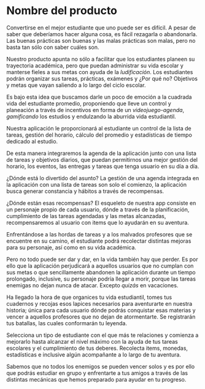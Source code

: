 # Nombre del producto

Convertirse en el mejor estudiante que uno puede ser es difícil. A pesar de
saber que deberíamos hacer alguna cosa, es fácil rezagarla o abandonarla. Las
buenas prácticas son buenas y las malas prácticas son malas, pero no basta tan
sólo con saber cuáles son.

Nuestro producto apunta no sólo a facilitar que los estudiantes planeen su
trayectoria académica, pero que puedan administrar su vida escolar y
manterse fieles a sus metas con ayuda de la *ludificación*. Los estudiantes
podrán organizar sus tareas, prácticas, exámenes y ¿Por qué no? Objetivos y
metas que vayan saliendo a lo largo del ciclo escolar.

Es bajo esta idea que buscamos darle un poco de emoción a la cuadrada vida del
estudiante promedio, proponiendo que lleve un control y planeación a través de
incentivos en forma de un *videojuego-agenda*, *gamificando* los estudios y
endulzando la aburrida vida estudiantil. 

Nuestra aplicación le proporcionará al estudiante un control de la lista de
tareas, gestión del horario, cálculo del promedio y estadísticas de tiempo
dedicado al estudio. 

De esta manera integraremos la agenda de la aplicación junto con una lista de
tareas y objetivos diarios, que puedan permitirnos una mejor gestión del
horario, los eventos, las entregas y tareas que tenga usuario en su día a día.

¿Dónde está lo divertido del asunto? La gestión de una agenda integrada en la
aplicación con una lista de tareas son solo el comienzo, la aplicación busca
generar constancia y hábitos a través de recompensas.

¿Dónde están esas recompensas? El esqueleto de nuestra app consiste en un
personaje propio de cada usuario, dónde a través de la planificación,
cumplimiento de las tareas agendadas y las metas alcanzadas, recompensaremos al
usuario con items que lo ayudarán en su aventura.

Enfrentándose a las hordas de tareas y a los malvados profesores que se
encuentre en su camino, el estudiante podrá recolectar distintas mejoras para
su personaje, así como en su vida académica.

Pero no todo puede ser dar y dar, en la vida también hay que perder. Es por
ello que la aplicación perjudicará a aquellos usuarios que no cumplan con sus
metas o que sencillamente abandonen la aplicación durante un tiempo prolongado,
inclusive, su personaje podría llegar a morir, porque las tareas enemigas no
dejan nunca de atacar. Excepto *quizás* en vacaciones.

Ha llegado la hora de que organices tu vida estudiantil, tomes tus cuadernos y
recojas esos lapices necesarios para aventurarte en nuestra historia; única
para cada usuario dónde podrás conquistar esas materias y vencer a aquellos
profesores que no dejan de atormentarte. Se registrarán tus batallas, las
cuales conformarán tu leyenda.

Selecciona un tipo de estudiante con el que más te relaciones y comienza a
mejorarlo hasta alcanzar el nivel máximo con la ayuda de tus tareas escolares y
el cumplimiento de tus deberes. Recolecta items, monedas, estadísticas e
inclusive algún acompañante a lo largo de tu aventura. 

Sabemos que no todos los enemigos se pueden vencer solos y es por ello que
podrás estudiar en grupo y enfrentarte a tus amigos a través de las distintas
mecánicas que hemos preparado para ayudar en tu progreso.
